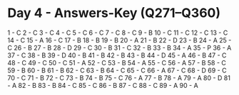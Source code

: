 # Day 4 - Answers-Key (Q271–Q360)

1 - C
2 - C
3 - C
4 - C
5 - C
6 - C
7 - C
8 - C
9 - B
10 - C
11 - C
12 - C
13 - C
14 - C
15 - A
16 - C
17 - B
18 - B
19 - B
20 - A
21 - B
22 - D
23 - B
24 - A
25 - C
26 - B
27 - B
28 - D
29 - C
30 - B
31 - C
32 - B
33 - B
34 - A
35 - P
36 - A
37 - C
38 - B
39 - D
40 - B
41 - B
42 - B
43 - B
44 - D
45 - A
46 - B
47 - C
48 - C
49 - C
50 - C
51 - A
52 - C
53 - B
54 - A
55 - C
56 - A
57 - B
58 - C
59 - B
60 - B
61 - B
62 - C
63 - B
64 - C
65 - C
66 - A
67 - C
68 - D
69 - C
70 - C
71 - B
72 - C
73 - B
74 - B
75 - C
76 - A
77 - B
78 - A
79 - A
80 - D
81 - A
82 - B
83 - B
84 - C
85 - C
86 - B
87 - C
88 - C
89 - A
90 - A
